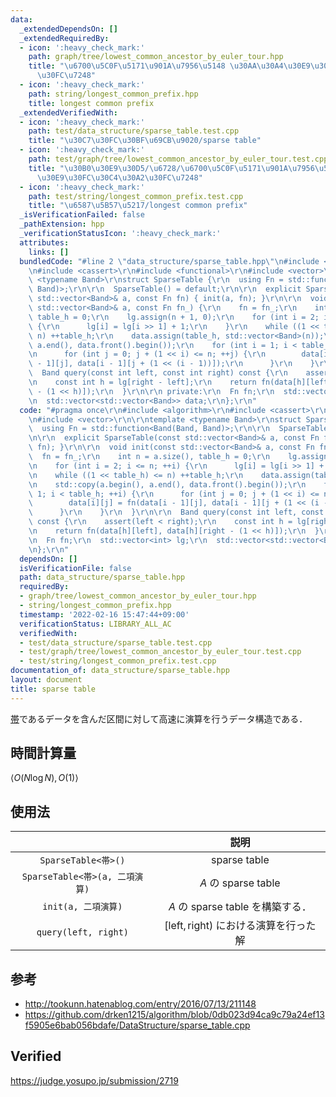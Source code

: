 ```yaml
---
data:
  _extendedDependsOn: []
  _extendedRequiredBy:
  - icon: ':heavy_check_mark:'
    path: graph/tree/lowest_common_ancestor_by_euler_tour.hpp
    title: "\u6700\u5C0F\u5171\u901A\u7956\u5148 \u30AA\u30A4\u30E9\u30FC\u30C4\u30A2\
      \u30FC\u7248"
  - icon: ':heavy_check_mark:'
    path: string/longest_common_prefix.hpp
    title: longest common prefix
  _extendedVerifiedWith:
  - icon: ':heavy_check_mark:'
    path: test/data_structure/sparse_table.test.cpp
    title: "\u30C7\u30FC\u30BF\u69CB\u9020/sparse table"
  - icon: ':heavy_check_mark:'
    path: test/graph/tree/lowest_common_ancestor_by_euler_tour.test.cpp
    title: "\u30B0\u30E9\u30D5/\u6728/\u6700\u5C0F\u5171\u901A\u7956\u5148 \u30AA\u30A4\
      \u30E9\u30FC\u30C4\u30A2\u30FC\u7248"
  - icon: ':heavy_check_mark:'
    path: test/string/longest_common_prefix.test.cpp
    title: "\u6587\u5B57\u5217/longest common prefix"
  _isVerificationFailed: false
  _pathExtension: hpp
  _verificationStatusIcon: ':heavy_check_mark:'
  attributes:
    links: []
  bundledCode: "#line 2 \"data_structure/sparse_table.hpp\"\n#include <algorithm>\r\
    \n#include <cassert>\r\n#include <functional>\r\n#include <vector>\r\n\r\ntemplate\
    \ <typename Band>\r\nstruct SparseTable {\r\n  using Fn = std::function<Band(Band,\
    \ Band)>;\r\n\r\n  SparseTable() = default;\r\n\r\n  explicit SparseTable(const\
    \ std::vector<Band>& a, const Fn fn) { init(a, fn); }\r\n\r\n  void init(const\
    \ std::vector<Band>& a, const Fn fn_) {\r\n    fn = fn_;\r\n    int n = a.size(),\
    \ table_h = 0;\r\n    lg.assign(n + 1, 0);\r\n    for (int i = 2; i <= n; ++i)\
    \ {\r\n      lg[i] = lg[i >> 1] + 1;\r\n    }\r\n    while ((1 << table_h) <=\
    \ n) ++table_h;\r\n    data.assign(table_h, std::vector<Band>(n));\r\n    std::copy(a.begin(),\
    \ a.end(), data.front().begin());\r\n    for (int i = 1; i < table_h; ++i) {\r\
    \n      for (int j = 0; j + (1 << i) <= n; ++j) {\r\n        data[i][j] = fn(data[i\
    \ - 1][j], data[i - 1][j + (1 << (i - 1))]);\r\n      }\r\n    }\r\n  }\r\n\r\n\
    \  Band query(const int left, const int right) const {\r\n    assert(left < right);\r\
    \n    const int h = lg[right - left];\r\n    return fn(data[h][left], data[h][right\
    \ - (1 << h)]);\r\n  }\r\n\r\n private:\r\n  Fn fn;\r\n  std::vector<int> lg;\r\
    \n  std::vector<std::vector<Band>> data;\r\n};\r\n"
  code: "#pragma once\r\n#include <algorithm>\r\n#include <cassert>\r\n#include <functional>\r\
    \n#include <vector>\r\n\r\ntemplate <typename Band>\r\nstruct SparseTable {\r\n\
    \  using Fn = std::function<Band(Band, Band)>;\r\n\r\n  SparseTable() = default;\r\
    \n\r\n  explicit SparseTable(const std::vector<Band>& a, const Fn fn) { init(a,\
    \ fn); }\r\n\r\n  void init(const std::vector<Band>& a, const Fn fn_) {\r\n  \
    \  fn = fn_;\r\n    int n = a.size(), table_h = 0;\r\n    lg.assign(n + 1, 0);\r\
    \n    for (int i = 2; i <= n; ++i) {\r\n      lg[i] = lg[i >> 1] + 1;\r\n    }\r\
    \n    while ((1 << table_h) <= n) ++table_h;\r\n    data.assign(table_h, std::vector<Band>(n));\r\
    \n    std::copy(a.begin(), a.end(), data.front().begin());\r\n    for (int i =\
    \ 1; i < table_h; ++i) {\r\n      for (int j = 0; j + (1 << i) <= n; ++j) {\r\n\
    \        data[i][j] = fn(data[i - 1][j], data[i - 1][j + (1 << (i - 1))]);\r\n\
    \      }\r\n    }\r\n  }\r\n\r\n  Band query(const int left, const int right)\
    \ const {\r\n    assert(left < right);\r\n    const int h = lg[right - left];\r\
    \n    return fn(data[h][left], data[h][right - (1 << h)]);\r\n  }\r\n\r\n private:\r\
    \n  Fn fn;\r\n  std::vector<int> lg;\r\n  std::vector<std::vector<Band>> data;\r\
    \n};\r\n"
  dependsOn: []
  isVerificationFile: false
  path: data_structure/sparse_table.hpp
  requiredBy:
  - graph/tree/lowest_common_ancestor_by_euler_tour.hpp
  - string/longest_common_prefix.hpp
  timestamp: '2022-02-16 15:47:44+09:00'
  verificationStatus: LIBRARY_ALL_AC
  verifiedWith:
  - test/data_structure/sparse_table.test.cpp
  - test/graph/tree/lowest_common_ancestor_by_euler_tour.test.cpp
  - test/string/longest_common_prefix.test.cpp
documentation_of: data_structure/sparse_table.hpp
layout: document
title: sparse table
---
```


[帯](../../.verify-helper/docs/static/algebraic_structure.md)であるデータを含んだ区間に対して高速に演算を行うデータ構造である．


## 時間計算量

$\langle O(N\log{N}), O(1) \rangle$


## 使用法

||説明|
|:--:|:--:|
|`SparseTable<帯>()`|sparse table|
|`SparseTable<帯>(a, 二項演算)`|$A$ の sparse table|
|`init(a, 二項演算)`|$A$ の sparse table を構築する．|
|`query(left, right)`|$[\mathrm{left}, \mathrm{right})$ における演算を行った解|


## 参考

- http://tookunn.hatenablog.com/entry/2016/07/13/211148
- https://github.com/drken1215/algorithm/blob/0db023d94ca9c79a24ef13f5905e6bab056bdafe/DataStructure/sparse_table.cpp


## Verified

https://judge.yosupo.jp/submission/2719
